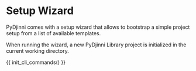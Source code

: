 # Setup Wizard

PyDjinni comes with a setup wizard that allows to bootstrap a simple project setup from a list of available templates.

When running the wizard, a new PyDjinni Library project is initialized in the current working directory.

{{ init_cli_commands() }}


